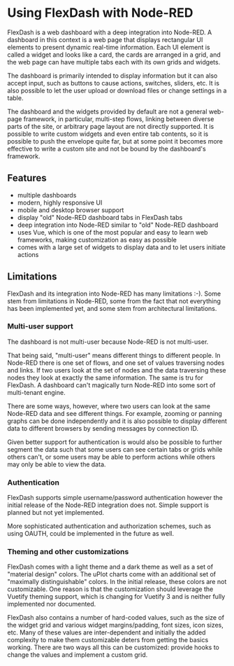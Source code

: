 # Using FlexDash with Node-RED

FlexDash is a web dashboard with a deep integration into Node-RED.
A dashboard in this context is a web page that displays rectangular UI elements
to present dynamic real-time information.
Each UI element is called a widget and looks like a card, the cards are arranged in a grid,
and the web page can have multiple tabs each with its own grids and widgets.

The dashboard is primarily intended to display information but it can also accept input,
such as buttons to cause actions, switches, sliders, etc.
It is also possible to let the user upload or download files or change settings in a table.

The dashboard and the widgets provided by default are not a general web-page framework,
in particular, multi-step flows, linking between diverse parts of the site, or arbitrary
page layout are not directly supported.
It is possible to write custom widgets and even entire tab contents, so it is possible to
push the envelope quite far, but at some point it becomes more effective to write a custom site
and not be bound by the dashboard's framework.

## Features

- multiple dashboards
- modern, highly responsive UI
- mobile and desktop browser support
- display "old" Node-RED dashboard tabs in FlexDash tabs
- deep integration into Node-RED similar to "old" Node-RED dashboard
- uses Vue, which is one of the most popular and easy to learn web frameworks, making
  customization as easy as possible
- comes with a large set of widgets to display data and to let users initiate actions

## Limitations

FlexDash and its integration into Node-RED has many limitations :-).
Some stem from limitations in Node-RED,
some from the fact that not everything has been implemented yet, and
some stem from architectural limitations.

### Multi-user support

The dashboard is not multi-user because Node-RED is not multi-user.

That being said, "multi-user" means different things to different people.
In Node-RED there is one set of flows, and one set of values traversing nodes and links.
If two users look at the set of nodes and the data traversing these nodes they look
at exactly the same information.
The same is tru for FlexDash. A dashboard can't magically turn Node-RED into
some sort of multi-tenant engine.

There are some ways, however, where two users can look at the same Node-RED data and
see different things.
For example, zooming or panning graphs can be done independently and it is also possible
to display different data to different browsers by sending messages by connection ID.

Given better support for authentication is would also be possible to further segment
the data such that some users can see certain tabs or grids while others can't, or some
users may be able to perform actions while others may only be able to view the data.

### Authentication

FlexDash supports simple username/password authentication however the initial release of
the Node-RED integration does not.
Simple support is planned but not yet implemented.

More sophisticated authentication and authorization schemes, such as using OAUTH, could be
implemented in the future as well.

### Theming and other customizations

FlexDash comes with a light theme and a dark theme as well as a set of "material design" colors.
The uPlot charts come with an additional set of "maximally distinguishable" colors.
In the initial release, these colors are not customizable.
One reason is that the customization should leverage the Vuetify theming support,
which is changing for Vuetify 3 and is neither fully implemented nor documented.

FlexDash also contains a number of hard-coded values, such as the size of the widget grid
and various widget margins/padding, font sizes, icon sizes, etc.
Many of these values are inter-dependent and initially the added complexity to make them
customizable deters from getting the basics working.
There are two ways all this can be customized: provide hooks to change the values and
implement a custom grid.


